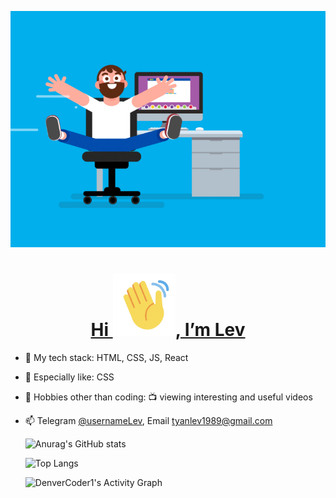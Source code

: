 <p align="center">
  <a href='#'>
    <img src='./assets/coding.gif' width="600">
  </a>
</p>

<a href='#'>
  <h1 align='center'>Hi <img src='./assets/hi.gif' width='100'>, I’m Lev</h1>
</a>

- 🌱 My tech stack: HTML, CSS, JS, React
- 🔬 Especially like: CSS
- 👀 Hobbies other than coding: 📺 viewing interesting and useful videos
- 📫 Telegram [@usernameLev](https://t.me/usernameLev), Email tyanlev1989@gmail.com

  ![Anurag's GitHub stats](https://github-readme-stats.vercel.app/api?username=usernameLev&show_icons&contribs=true&count_private=true)

  ![Top Langs](https://github-readme-stats.vercel.app/api/top-langs/?username=usernameLev&hide_langs_below=1&layout=compact&langs_count=6&exclude_repo=puzzle,quiz)

  <img alt="DenverCoder1's Activity Graph" src="https://denvercoder1-activity-graph.herokuapp.com/graph/?    username=usernameLev&bg_color=FFF&color=000&line=0969da&point=000&hide_border=true&hide_title=true" />
